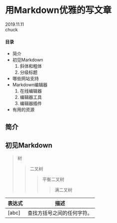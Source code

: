 # 用Markdown优雅的写文章

2019.11.11   
chuck

#### 目录

* 简介
* 初见Markdown
	1. 斜体和粗体
	2. 分级标题
* 哪些网站支持
* Markdown编辑器
	1. 在线编辑器
	2. 编辑器工具
	3. 编辑器插件
* 有用的资源

## 简介

## 初见Markdown

>树
>> 二叉树
>>> 平衡二叉树
>>>> 满二叉树

| 表达式 | 描述 |
|---|---| 
| [abc] | 查找方括号之间的任何字符。 | 